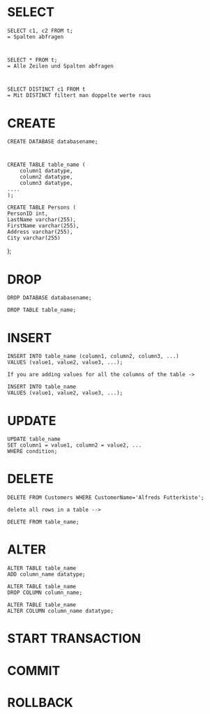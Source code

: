 
# SELECT

    SELECT c1, c2 FROM t;
    = Spalten abfragen

#
    SELECT * FROM t;
    = Alle Zeilen und Spalten abfragen
#
    SELECT DISTINCT c1 FROM t
    = Mit DISTINCT filtert man doppelte werte raus


# CREATE
    CREATE DATABASE databasename;

#

    CREATE TABLE table_name (
        column1 datatype,
        column2 datatype,
        column3 datatype,
    ....
    );

    CREATE TABLE Persons (
    PersonID int,
    LastName varchar(255),
    FirstName varchar(255),
    Address varchar(255),
    City varchar(255)
);

  

# DROP
    DROP DATABASE databasename;

    DROP TABLE table_name;

# INSERT 

    INSERT INTO table_name (column1, column2, column3, ...)
    VALUES (value1, value2, value3, ...);

    If you are adding values for all the columns of the table ->

    INSERT INTO table_name
    VALUES (value1, value2, value3, ...);

# UPDATE
    UPDATE table_name
    SET column1 = value1, column2 = value2, ...
    WHERE condition;

# DELETE
    DELETE FROM Customers WHERE CustomerName='Alfreds Futterkiste';

    delete all rows in a table -->

    DELETE FROM table_name;

# ALTER
    ALTER TABLE table_name
    ADD column_name datatype;

    ALTER TABLE table_name
    DROP COLUMN column_name;

    ALTER TABLE table_name
    ALTER COLUMN column_name datatype;


#
# 
#

# START TRANSACTION
# COMMIT
# ROLLBACK



